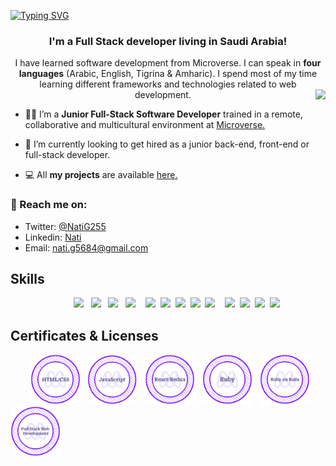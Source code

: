 [![Typing SVG](https://readme-typing-svg.herokuapp.com?size=35&duration=4500&color=975BF7&center=true&vCenter=true&width=1000&lines=Welcome!%F0%9F%A4%97;I'm+Nati+%F0%9F%91%8B;Nice+to+meet+you!%F0%9F%98%84)](https://git.io/typing-svg)

<h3 align="center"> I'm a Full Stack developer living in Saudi Arabia!</h3>

<p align="center">I have learned software development from Microverse. I can speak in <strong>four languages</strong> (Arabic, English, Tigrina & Amharic). I spend most of my time learning different frameworks and technologies related to web development.

<img align="right" src="https://media0.giphy.com/media/f3iwJFOVOwuy7K6FFw/giphy.gif?cid=ecf05e47d31gs3684j0uj8rr0r9va2sit6u8xmm2b4y1jtpt&rid=giphy.gif&ct=g">

- 👩‍💻 I’m a **Junior Full-Stack Software Developer** trained in a remote, collaborative and multicultural environment at [Microverse.](https://github.com/microverseinc)

- 🌱 I’m currently looking to get hired as a junior back-end, front-end or full-stack developer.

- 💻 All **my projects** are available [here.](https://github.com/NatiG25?tab=repositories)

### 🎯 Reach me on:

- Twitter: [@NatiG255](https://twitter.com/NatiG255)
- Linkedin: [Nati](https://www.linkedin.com/in/natigorgis/)
- Email: nati.g5684@gmail.com

<h2 align="left">Skills</h2>
<p align="center">
  &nbsp; &nbsp; &nbsp; &nbsp; <a href="#" target="blank"><img src="https://img.shields.io/badge/HTML5-E34F26?style=for-the-badge&logo=html5&logoColor=white"></a> &nbsp; <a href="#" target="blank"><img src="https://img.shields.io/badge/CSS3-1572B6?style=for-the-badge&logo=css3&logoColor=white"></a> &nbsp; <a href="#" target="blank"><img src="https://img.shields.io/badge/Bootstrap-563D7C?style=for-the-badge&logo=bootstrap&logoColor=white"></a> &nbsp; <a href="#" target="blank"><img src="https://img.shields.io/badge/JavaScript-F7DF1E?style=for-the-badge&logo=javascript&logoColor=black"></a>&nbsp; &nbsp; <a href="#" target="blank"><img src="https://img.shields.io/badge/react-%2320232a.svg?style=for-the-badge&logo=react&logoColor=%2361DAFB="></a>&nbsp; <a href="#" target="blank"><img src="https://img.shields.io/badge/redux-%23593d88.svg?style=for-the-badge&logo=redux&logoColor=white"></a>&nbsp; <a href="#" target="blank"><img src="https://img.shields.io/badge/git-%23F05033.svg?style=for-the-badge&logo=git&logoColor=white"></a>&nbsp; <a href="#" target="blank"><img src="https://img.shields.io/badge/ruby-%23CC342D.svg?style=for-the-badge&logo=ruby&logoColor=white"></a>&nbsp; <a href="#" target="blank"><img src="https://img.shields.io/badge/rails-%23CC0000.svg?style=for-the-badge&logo=ruby-on-rails&logoColor=white"></a>&nbsp; &nbsp; <a href="#" target="blank"><img src="https://img.shields.io/badge/postgres-%23316192.svg?style=for-the-badge&logo=postgresql&logoColor=white"></a>&nbsp; <a href="#" target="blank"><img src="https://img.shields.io/badge/netlify-%23000000.svg?style=for-the-badge&logo=netlify&logoColor=#00C7B7"></a>&nbsp; <a href="#" target="blank"><img src="https://img.shields.io/badge/heroku-%23430098.svg?style=for-the-badge&logo=heroku&logoColor=white"></a>&nbsp; <a href="#" target="blank"><img src="https://img.shields.io/badge/Visual%20Studio%20Code-0078d7.svg?style=for-the-badge&logo=visual-studio-code&logoColor=white"></a>&nbsp;
</p>

<h2 align="left">Certificates & Licenses</h2>
<p align="left">

&nbsp; &nbsp; &nbsp; &nbsp; <a href="https://www.credential.net/0c912494-c044-42a3-8b73-c531cea29ffa#gs.h30tbv" target="blank"><img src="./assets/html-css-badge.png" width="80"></a> &nbsp; <a href="https://www.credential.net/adc69a71-894e-45a0-85d3-bbbd0d980a69#gs.h30sen" target="blank"><img src="./assets/js-badge.png" width="80"></a> &nbsp; <a href="https://www.credential.net/6ea5deac-f17c-433c-9a79-c515ff2dc91e#gs.h30s78" target="blank"><img src="./assets/react-badge.png" width="80"></a> &nbsp; <a href="https://www.credential.net/00b5bea8-2527-43e8-826d-2276828aa33b#gs.h30r6r" target="blank"><img src="./assets/ruby-badge.png" width="80"></a> &nbsp; <a href="https://www.credential.net/96975384-f94c-4c86-9128-388db6380b3e#gs.h30qd2" target="blank"><img src="./assets/ror-badge.png" width="80"></a> &nbsp; <a href="https://www.credential.net/118d685d-f9e4-4d40-923f-743e5202344f#gs.h30kft" target="blank"><img src="./assets/full-stack-badge.png" width="80"></a> &nbsp; 

</p>

<!--
**NatiG25/NatiG25** is a ✨ _special_ ✨ repository because its `README.md` (this file) appears on your GitHub profile.
